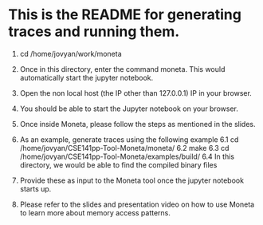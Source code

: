 # This is the README for generating traces and running them.

1. cd /home/jovyan/work/moneta

2. Once in this directory, enter the command moneta. This would automatically start the jupyter notebook.

3. Open the non local host (the IP other than 127.0.0.1) IP in your browser.

4. You should be able to start the Jupyter notebook on your browser.

5. Once inside Moneta, please follow the steps as mentioned in the slides.

6. As an example, generate traces using the following example
	6.1 cd /home/jovyan/CSE141pp-Tool-Moneta/moneta/
	6.2 make
	6.3 cd /home/jovyan/CSE141pp-Tool-Moneta/examples/build/
	6.4 In this directory, we would be able to find the compiled binary files

7. Provide these as input to the Moneta tool once the jupyter notebook starts up.

8. Please refer to the slides and presentation video on how to use Moneta to learn more about memory access patterns.

